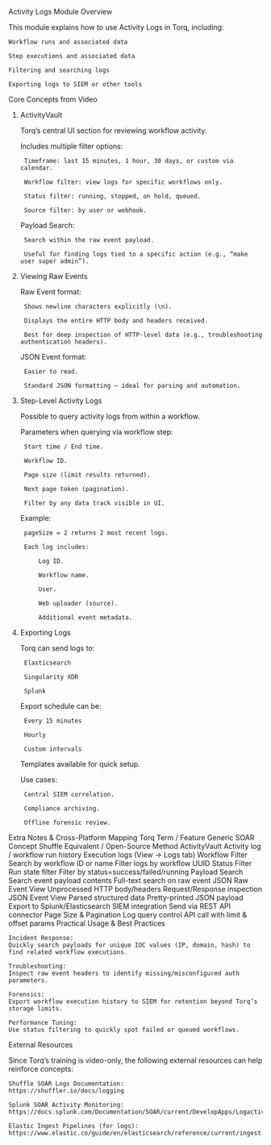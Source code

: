 Activity Logs Module
Overview

This module explains how to use Activity Logs in Torq, including:

    Workflow runs and associated data

    Step executions and associated data

    Filtering and searching logs

    Exporting logs to SIEM or other tools

Core Concepts from Video
1. ActivityVault

    Torq’s central UI section for reviewing workflow activity.

    Includes multiple filter options:

        Timeframe: last 15 minutes, 1 hour, 30 days, or custom via calendar.

        Workflow filter: view logs for specific workflows only.

        Status filter: running, stopped, on hold, queued.

        Source filter: by user or webhook.

    Payload Search:

        Search within the raw event payload.

        Useful for finding logs tied to a specific action (e.g., “make user super admin”).

2. Viewing Raw Events

    Raw Event format:

        Shows newline characters explicitly (\n).

        Displays the entire HTTP body and headers received.

        Best for deep inspection of HTTP-level data (e.g., troubleshooting authentication headers).

    JSON Event format:

        Easier to read.

        Standard JSON formatting — ideal for parsing and automation.

3. Step-Level Activity Logs

    Possible to query activity logs from within a workflow.

    Parameters when querying via workflow step:

        Start time / End time.

        Workflow ID.

        Page size (limit results returned).

        Next page token (pagination).

        Filter by any data track visible in UI.

    Example:

        pageSize = 2 returns 2 most recent logs.

        Each log includes:

            Log ID.

            Workflow name.

            User.

            Web uploader (source).

            Additional event metadata.

4. Exporting Logs

    Torq can send logs to:

        Elasticsearch

        Singularity XDR

        Splunk

    Export schedule can be:

        Every 15 minutes

        Hourly

        Custom intervals

    Templates available for quick setup.

    Use cases:

        Central SIEM correlation.

        Compliance archiving.

        Offline forensic review.

Extra Notes & Cross-Platform Mapping
Torq Term / Feature	Generic SOAR Concept	Shuffle Equivalent / Open-Source Method
ActivityVault	Activity log / workflow run history	Execution logs (View → Logs tab)
Workflow Filter	Search by workflow ID or name	Filter logs by workflow UUID
Status Filter	Run state filter	Filter by status=success/failed/running
Payload Search	Search event payload contents	Full-text search on raw event JSON
Raw Event View	Unprocessed HTTP body/headers	Request/Response inspection
JSON Event View	Parsed structured data	Pretty-printed JSON payload
Export to Splunk/Elasticsearch	SIEM integration	Send via REST API connector
Page Size & Pagination	Log query control	API call with limit & offset params
Practical Usage & Best Practices

    Incident Response:
    Quickly search payloads for unique IOC values (IP, domain, hash) to find related workflow executions.

    Troubleshooting:
    Inspect raw event headers to identify missing/misconfigured auth parameters.

    Forensics:
    Export workflow execution history to SIEM for retention beyond Torq’s storage limits.

    Performance Tuning:
    Use status filtering to quickly spot failed or queued workflows.

External Resources

Since Torq’s training is video-only, the following external resources can help reinforce concepts:

    Shuffle SOAR Logs Documentation:
    https://shuffler.io/docs/logging

    Splunk SOAR Activity Monitoring:
    https://docs.splunk.com/Documentation/SOAR/current/DevelopApps/Logactivity

    Elastic Ingest Pipelines (for logs):
    https://www.elastic.co/guide/en/elasticsearch/reference/current/ingest.html
